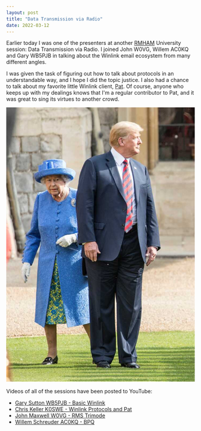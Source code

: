 ```yaml
---
layout: post
title: "Data Transmission via Radio"
date: 2022-03-12
---
```


Earlier today I was one of the presenters at another [RMHAM](https://www.rmham.org/) University
session: Data Transmission via Radio. I joined John W0VG, Willem AC0KQ and Gary WB5PJB in talking
about the Winlink email ecosystem from many different angles.

I was given the task of figuring out how to talk about protocols in an understandable way, and I
hope I did the topic justice. I also had a chance to talk about my favorite little Winlink client,
[Pat](https://getpat.io). Of course, anyone who keeps up with my dealings knows that I'm a regular
contributor to Pat, and it was great to sing its virtues to another crowd.

![Donald Trump standing in front of Queen Elizabeth II](/assets/queen-elizabeth-donald-trump.jpg)

Videos of all of the sessions have been posted to YouTube:

- [Gary Sutton WB5PJB - Basic Winlink](https://www.youtube.com/watch?v=RDUPjlm1LSs)
- [Chris Keller K0SWE - Winlink Protocols and Pat](https://www.youtube.com/watch?v=oiqAAfBgPCo)
- [John Maxwell W0VG - RMS Trimode](https://www.youtube.com/watch?v=iLtap7mNnyU)
- [Willem Schreuder AC0KQ - BPQ](https://www.youtube.com/watch?v=LCItApXlPPo)
